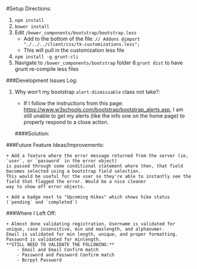 #Setup Directions:
1. `npm install`
2. `bower install`
3. Edit `/bower_components/bootstrap/bootstrap.less`
	+ Add to the bottom of the file:
		`// Addons
		@import "./../../client/css/tk-customizations.less";`
	+ This will pull in the customization less file
4. `npm install -g grunt-cli`
5. Navigate to `/bower_components/bootstrap` folder
6.`grunt dist` to have grunt re-compile less files


###Development Issues Log:

1. Why won't my bootstrap `alert-dismissable` class not take?:

	+ If I follow the instructions from this page: https://www.w3schools.com/bootstrap/bootstrap_alerts.asp,
	I am still unable to get my alerts (like the info one on the home page) to properly respond to a close action.

	####Solution:



###Future Feature Ideas/Improvements:

	+ Add a feature where the error message returned from the server (ie, `user`, or `password` in the error object)
	is passed through some conditional statement where then, that field becomes selected using a bootstrap field selection.
	This would be useful for the user so they're able to instantly see the field that flagged the error. Would be a nice cleaner
	way to show off error objects.

	+ Add a badge next to "Upcoming Hikes" which shows hike status (`pending` and `completed`)


###Where I Left Off:

	+ Almost done validating registration. Username is validated for unique, case insensitive, min and maxlength, and alphanumer.
	Email is validated for min length, unique, and proper formatting. Password is validated for minlength.
	**STILL NEED TO VALIDATE THE FOLLOWING:**
		- Email and Email Confirm match
		- Password and Password Confirm match
		- Bcrpyt Password
